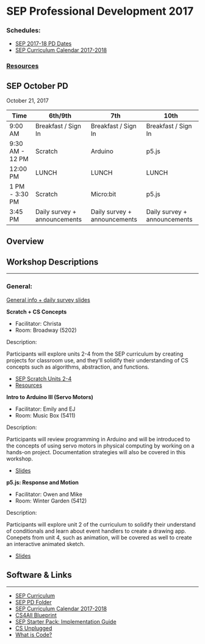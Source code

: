 # SEP Professional Development 2017

### Schedules:
* [SEP 2017-18 PD Dates](https://drive.google.com/open?id=0B3omYkYPfQ0yWXpHRlNla2NMM1U)
* [SEP Curriculum Calendar 2017-2018](https://drive.google.com/open?id=1tnvlHdIT_-7ACauHstNih9gdVIMJRoN4MNj_qMnnzM4)

### [Resources](#links)

## SEP October PD
October 21, 2017

| Time | 6th/9th | 7th | 10th
| -----|-------| ------- | --------| 
| 9:00 AM |Breakfast / Sign In|Breakfast / Sign In|Breakfast / Sign In
9:30 AM - 12 PM | Scratch | Arduino | p5.js
12:00 PM |LUNCH|LUNCH|LUNCH
1 PM - 3:30 PM | Scratch | Micro:bit | p5.js
3:45 PM | Daily survey + announcements|Daily survey + announcements|Daily survey + announcements

## Overview

## Workshop Descriptions
***
###  General:
[General info + daily survey slides](https://docs.google.com/presentation/d/1luU5gLrg4sWw1tf228a6oEsbxKPYAH7mPBneHVzhZjc/edit?usp=sharing)

**Scratch + CS Concepts**
* Facilitator: Christa
* Room: Broadway (5202)

Description:

Participants will explore units 2-4 from the SEP curriculum by creating projects for classroom use, and they'll solidify their understanding of CS concepts such as algorithms, abstraction, and functions.

* [SEP Scratch Units 2-4](https://docs.google.com/presentation/d/1HkxPpCRqPqqT9qGmTyEgr74uSqUHilORacVpU0pBvW4/edit?usp=sharing)
* [Resources](https://drive.google.com/open?id=0B3omYkYPfQ0yU1QtSXlBeE4zTzA)

**Intro to Arduino III (Servo Motors)**
* Facilitator: Emily and EJ
* Room: Music Box (5411)

Description:

Participants will review programming in Arduino and will be introduced to the concepts of using servo motors in physical computing by working on a hands-on project. Documentation strategies will also be covered in this workshop.

* [Slides](https://docs.google.com/presentation/d/1IL6QAXKbalUuU1Ts3eNo70Aditbm5ZhYsSHElnAK6PM/edit?usp=sharing)

**p5.js: Response and Motion**
* Facilitator: Owen and Mike
* Room: Winter Garden (5412)

Description:

Participants will explore unit 2 of the curriculum to solidify their understand of conditionals and learn about event handlers to create a drawing app. Conepets from unit 4, such as animation, will be covered as well to create an interactive animated sketch.

* [Slides](https://docs.google.com/presentation/d/1wdHP95bV_RYOimzHL_G9-yZW-oMNMjX7vrBoS3wOJKM/edit?usp=sharing)

## <a name="links">Software & Links</a>
***

*   [SEP Curriculum](https://drive.google.com/open?id=0B8D2ft9M8qQCamQwZGpJMEU2TEk)
* [SEP PD Folder](https://drive.google.com/open?id=0B8D2ft9M8qQCYXY2V3VndWNob0E)
*   [SEP Curriculum Calendar 2017-2018](https://drive.google.com/open?id=1tnvlHdIT_-7ACauHstNih9gdVIMJRoN4MNj_qMnnzM4)
*   [CS4All Blueprint](http://blueprint.cs4all.nyc/)
*   [SEP Starter Pack: Implementation Guide](https://drive.google.com/a/strongschools.nyc/file/d/0B1tN9SuyE6fxOHJOZkxsYURPRHc/view)
*   [CS Unplugged](http://csunplugged.org/)
*   [What is Code?](https://www.bloomberg.com/graphics/2015-paul-ford-what-is-code/)


